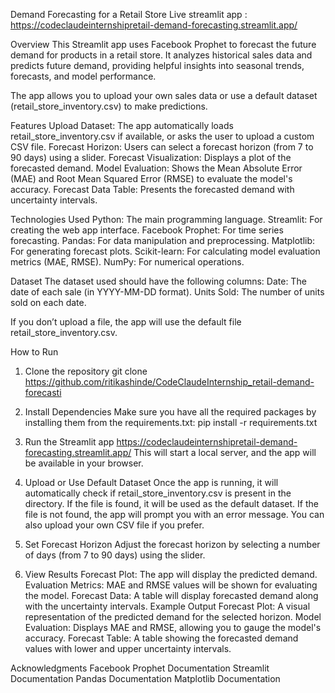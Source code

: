 Demand Forecasting for a Retail Store
Live streamlit app :
https://codeclaudeinternshipretail-demand-forecasting.streamlit.app/

Overview
This Streamlit app uses Facebook Prophet to forecast the future demand for products in a retail store. It analyzes historical sales data and predicts future demand, providing helpful insights into seasonal trends, forecasts, and model performance.

The app allows you to upload your own sales data or use a default dataset (retail_store_inventory.csv) to make predictions.

Features
Upload Dataset: The app automatically loads retail_store_inventory.csv if available, or asks the user to upload a custom CSV file.
Forecast Horizon: Users can select a forecast horizon (from 7 to 90 days) using a slider.
Forecast Visualization: Displays a plot of the forecasted demand.
Model Evaluation: Shows the Mean Absolute Error (MAE) and Root Mean Squared Error (RMSE) to evaluate the model's accuracy.
Forecast Data Table: Presents the forecasted demand with uncertainty intervals.

Technologies Used
Python: The main programming language.
Streamlit: For creating the web app interface.
Facebook Prophet: For time series forecasting.
Pandas: For data manipulation and preprocessing.
Matplotlib: For generating forecast plots.
Scikit-learn: For calculating model evaluation metrics (MAE, RMSE).
NumPy: For numerical operations.


Dataset
The dataset used should have the following columns:
Date: The date of each sale (in YYYY-MM-DD format).
Units Sold: The number of units sold on each date.

If you don’t upload a file, the app will use the default file retail_store_inventory.csv.

How to Run
1. Clone the repository
git clone https://github.com/ritikashinde/CodeClaudeInternship_retail-demand-forecasti

3. Install Dependencies
Make sure you have all the required packages by installing them from the requirements.txt:
pip install -r requirements.txt

3. Run the Streamlit app
https://codeclaudeinternshipretail-demand-forecasting.streamlit.app/
This will start a local server, and the app will be available in your browser.

5. Upload or Use Default Dataset
Once the app is running, it will automatically check if retail_store_inventory.csv is present in the directory. If the file is found, it will be used as the default dataset. If the file is not found, the app will prompt you with an error message. You can also upload your own CSV file if you prefer.

6. Set Forecast Horizon
Adjust the forecast horizon by selecting a number of days (from 7 to 90 days) using the slider.

7. View Results
Forecast Plot: The app will display the predicted demand.
Evaluation Metrics: MAE and RMSE values will be shown for evaluating the model.
Forecast Data: A table will display forecasted demand along with the uncertainty intervals.
Example Output
Forecast Plot: A visual representation of the predicted demand for the selected horizon.
Model Evaluation: Displays MAE and RMSE, allowing you to gauge the model's accuracy.
Forecast Table: A table showing the forecasted demand values with lower and upper uncertainty intervals.

Acknowledgments
Facebook Prophet Documentation
Streamlit Documentation
Pandas Documentation
Matplotlib Documentation
